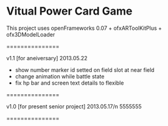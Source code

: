 Vitual Power Card Game
===============

This project uses openFrameworks 0.07 + ofxARToolKitPlus + ofx3DModelLoader

===============


v1.1 [for aneiversary]
2013.05.22
- show number marker id setted on field slot at near field 
- change animation while battle state
- fix hp bar and screen text details to flexible

===============

v1.0 [for present senior project]
2013.05.17/n 5555555

===============
